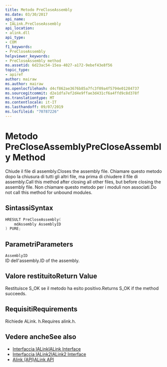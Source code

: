 ```yaml
---
title: Metodo PreCloseAssembly
ms.date: 03/30/2017
api_name:
- IALink.PreCloseAssembly
api_location:
- alink.dll
api_type:
- COM
f1_keywords:
- PreCloseAssembly
helpviewer_keywords:
- PreCloseAssembly method
ms.assetid: 6d23ac54-15ea-4027-a172-9ebef43e8f56
topic_type:
- apiref
author: mairaw
ms.author: mairaw
ms.openlocfilehash: d4cf862ae3676b85a7fc3f09a4f5794e01284737
ms.sourcegitcommit: d2e1dfa7ef2d4e9ffae3d431cf6a4ffd9c8d378f
ms.translationtype: MT
ms.contentlocale: it-IT
ms.lasthandoff: 09/07/2019
ms.locfileid: "70787226"
---
```

# <a name="precloseassembly-method"></a><span data-ttu-id="74875-102">Metodo PreCloseAssembly</span><span class="sxs-lookup"><span data-stu-id="74875-102">PreCloseAssembly Method</span></span>
<span data-ttu-id="74875-103">Chiude il file di assembly.</span><span class="sxs-lookup"><span data-stu-id="74875-103">Closes the assembly file.</span></span> <span data-ttu-id="74875-104">Chiamare questo metodo dopo la chiusura di tutti gli altri file, ma prima di chiudere il file di assembly.</span><span class="sxs-lookup"><span data-stu-id="74875-104">Call this method after closing all other files, but before closing the assembly file.</span></span> <span data-ttu-id="74875-105">Non chiamare questo metodo per i moduli non associati.</span><span class="sxs-lookup"><span data-stu-id="74875-105">Do not call this method for unbound modules.</span></span>  
  
## <a name="syntax"></a><span data-ttu-id="74875-106">Sintassi</span><span class="sxs-lookup"><span data-stu-id="74875-106">Syntax</span></span>  
  
```cpp  
HRESULT PreCloseAssembly(  
    mdAssembly AssemblyID  
) PURE;  
```  
  
## <a name="parameters"></a><span data-ttu-id="74875-107">Parametri</span><span class="sxs-lookup"><span data-stu-id="74875-107">Parameters</span></span>  
 `AssemblyID`  
 <span data-ttu-id="74875-108">ID dell'assembly.</span><span class="sxs-lookup"><span data-stu-id="74875-108">ID of the assembly.</span></span>  
  
## <a name="return-value"></a><span data-ttu-id="74875-109">Valore restituito</span><span class="sxs-lookup"><span data-stu-id="74875-109">Return Value</span></span>  
 <span data-ttu-id="74875-110">Restituisce S_OK se il metodo ha esito positivo.</span><span class="sxs-lookup"><span data-stu-id="74875-110">Returns S_OK if the method succeeds.</span></span>  
  
## <a name="requirements"></a><span data-ttu-id="74875-111">Requisiti</span><span class="sxs-lookup"><span data-stu-id="74875-111">Requirements</span></span>  
 <span data-ttu-id="74875-112">Richiede ALink. h.</span><span class="sxs-lookup"><span data-stu-id="74875-112">Requires alink.h.</span></span>  
  
## <a name="see-also"></a><span data-ttu-id="74875-113">Vedere anche</span><span class="sxs-lookup"><span data-stu-id="74875-113">See also</span></span>

- [<span data-ttu-id="74875-114">Interfaccia IALink</span><span class="sxs-lookup"><span data-stu-id="74875-114">IALink Interface</span></span>](ialink-interface.md)
- [<span data-ttu-id="74875-115">Interfaccia IALink2</span><span class="sxs-lookup"><span data-stu-id="74875-115">IALink2 Interface</span></span>](ialink2-interface.md)
- [<span data-ttu-id="74875-116">Alink (API)</span><span class="sxs-lookup"><span data-stu-id="74875-116">ALink API</span></span>](index.md)
